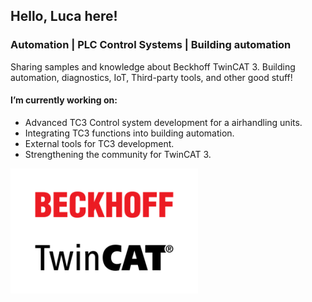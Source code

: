 ## Hello, Luca here! 
### Automation | PLC Control Systems | Building automation
Sharing samples and knowledge about Beckhoff TwinCAT 3. Building automation, diagnostics, IoT, Third-party tools, and other good stuff! 

#### I’m currently working on:
- Advanced TC3 Control system development for a airhandling units.
- Integrating TC3 functions into building automation.
- External tools for TC3 development.
- Strengthening the community for TwinCAT 3. 

![Automation | PLC Control Systems](https://raw.githubusercontent.com/lucablom/lucablom/main/bhf_twincat_2013.png)

